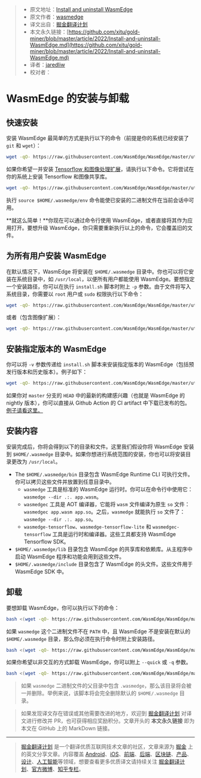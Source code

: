 > * 原文地址：[Install and uninstall WasmEdge](https://wasmedge.org/book/en/start/install.html)
> * 原文作者：[wasmedge](https://wasmedge.org/book/en/)
> * 译文出自：[掘金翻译计划](https://github.com/xitu/gold-miner)
> * 本文永久链接：[https://github.com/xitu/gold-miner/blob/master/article/2022/Install-and-uninstall-WasmEdge.md](https://github.com/xitu/gold-miner/blob/master/article/2022/Install-and-uninstall-WasmEdge.md)
> * 译者：[jaredliw](https://github.com/jaredliw)
> * 校对者：

# WasmEdge 的安装与卸载

## 快速安装

安装 WasmEdge 最简单的方式是执行以下的命令（前提是你的系统已经安装了 `git` 和 `wget`）：

```bash
wget -qO- https://raw.githubusercontent.com/WasmEdge/WasmEdge/master/utils/install.sh | bash
```

如果你希望一并安装 [Tensorflow 和图像处理扩展](https://www.secondstate.io/articles/wasi-tensorflow/)，请执行以下命令。它将尝试在你的系统上安装 Tensorflow 和图像共享库。

```bash
wget -qO- https://raw.githubusercontent.com/WasmEdge/WasmEdge/master/utils/install.sh | bash -s -- -e all
```

执行 `source $HOME/.wasmedge/env` 命令能使已安装的二进制文件在当前会话中可用。

**就这么简单！**你现在可以通过命令行使用 WasmEdge，或者直接将其作为应用打开。要想升级 WasmEdge，你只需要重新执行以上的命令，它会覆盖旧的文件。

## 为所有用户安装 WasmEdge

在默认情况下，WasmEdge 将安装在 `$HOME/.wasmedge` 目录中。你也可以将它安装在系统目录中，如 `/usr/local`，以便所有用户都能使用 WasmEdge。要想指定一个安装路径，你可以在执行 `install.sh` 脚本时附上 `-p` 参数。由于文件将写入系统目录，你需要以 `root` 用户或 `sudo` 权限执行以下命令：

```bash
wget -qO- https://raw.githubusercontent.com/WasmEdge/WasmEdge/master/utils/install.sh | bash -s -- -p /usr/local
```

或者（包含图像扩展）：

```bash
wget -qO- https://raw.githubusercontent.com/WasmEdge/WasmEdge/master/utils/install.sh | bash -s -- -e all -p /usr/local
```

## 安装指定版本的 WasmEdge

你可以将 `-v` 参数传递给 `install.sh` 脚本来安装指定版本的 WasmEdge（包括预发行版本和历史版本）。例子如下：

```bash
wget -qO- https://raw.githubusercontent.com/WasmEdge/WasmEdge/master/utils/install.sh | bash -s -- -e all -v 0.9.0-rc.5
```

如果你对 `master` 分支的 `HEAD` 中的最新的构建感兴趣（也就是 WasmEdge 的 nightly 版本），你可以直接从 Github Action 的 CI artifact 中下载已发布的包。[例子请看这里。](https://github.com/WasmEdge/WasmEdge/actions/runs/1521549504#artifacts)

## 安装内容

安装完成后，你将会得到以下的目录和文件。这里我们假设你将 WasmEdge 安装到 `$HOME/.wasmedge` 目录中。如果你想进行系统范围的安装，你也可以将安装目录更改为 `/usr/local`。

* The `$HOME/.wasmedge/bin` 目录包含 WasmEdge Runtime CLI 可执行文件。你可以拷贝这些文件并放置到任意目录中。
  * `wasmedge` 工具是标准的 WasmEdge 运行时。你可以在命令行中使用它：`wasmedge --dir .:. app.wasm`。
  * `wasmedgec` 工具是 AOT 编译器，它能将 `wasm` 文件编译为原生 `so` 文件：`wasmedgec app.wasm app.so`。之后，`wasmedge` 就能执行 `so` 文件了：`wasmedge --dir .:. app.so`。
  * `wasmedge-tensorflow`、`wasmedge-tensorflow-lite` 和 `wasmedgec-tensorflow` 工具是运行时和编译器。这些工具都支持 WasmEdge Tensorflow SDK。
* `$HOME/.wasmedge/lib` 目录包含 WasmEdge 的共享库和依赖库。从主程序中启动 WasmEdge 程序和功能会用到这些文件。
* `$HOME/.wasmedge/include` 目录包含了 WasmEdge 的头文件。这些文件用于 WasmEdge SDK 中。

## 卸载

要想卸载 WasmEdge，你可以执行以下的命令：

```bash
bash <(wget -qO- https://raw.githubusercontent.com/WasmEdge/WasmEdge/master/utils/uninstall.sh)
```

如果 `wasmedge` 这个二进制文件不在 `PATH` 中，且 WasmEdge 不是安装在默认的`$HOME/.wasmedge` 目录，那么你必须在执行命令时附上安装路径。

```bash
bash <(wget -qO- https://raw.githubusercontent.com/WasmEdge/WasmEdge/master/utils/uninstall.sh) -p /path/to/parent/folder
```

如果你希望以非交互的方式卸载 WasmEdge，你可以附上 `--quick` 或 `-q` 参数。

```bash
bash <(wget -qO- https://raw.githubusercontent.com/WasmEdge/WasmEdge/master/utils/uninstall.sh) -q
```

> 如果 `wasmedge` 二进制文件的父目录中包含 `.wasmedge`，那么该目录将会被一并删除。举例来说，该脚本将会完全删除默认的 `$HOME/.wasmedge` 目录。

> 如果发现译文存在错误或其他需要改进的地方，欢迎到 [掘金翻译计划](https://github.com/xitu/gold-miner) 对译文进行修改并 PR，也可获得相应奖励积分。文章开头的 **本文永久链接** 即为本文在 GitHub 上的 MarkDown 链接。

---

> [掘金翻译计划](https://github.com/xitu/gold-miner) 是一个翻译优质互联网技术文章的社区，文章来源为 [掘金](https://juejin.im) 上的英文分享文章。内容覆盖 [Android](https://github.com/xitu/gold-miner#android)、[iOS](https://github.com/xitu/gold-miner#ios)、[前端](https://github.com/xitu/gold-miner#前端)、[后端](https://github.com/xitu/gold-miner#后端)、[区块链](https://github.com/xitu/gold-miner#区块链)、[产品](https://github.com/xitu/gold-miner#产品)、[设计](https://github.com/xitu/gold-miner#设计)、[人工智能](https://github.com/xitu/gold-miner#人工智能)等领域，想要查看更多优质译文请持续关注 [掘金翻译计划](https://github.com/xitu/gold-miner)、[官方微博](http://weibo.com/juejinfanyi)、[知乎专栏](https://zhuanlan.zhihu.com/juejinfanyi)。